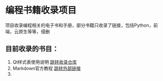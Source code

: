 # 编程书籍收录项目
项目收录编程相关的电子书和手册，部分书籍只收录了链接，包括Python，前端，云原生等等，侵删

## 目前收录的书目：
1. Qt样式表使用说明 [跳转收录仓库](https://github.com/CatDayDream/Programming-Books-Sharing/blob/master/Python/Qt%E6%A0%B7%E5%BC%8F%E8%A1%A8%E4%BD%BF%E7%94%A8%E8%AF%B4%E6%98%8E%E4%B9%A6.pdf)
2. Markdown官方教程 [跳转外部链接](https://markdown.com.cn/basic-syntax/)
3. 
